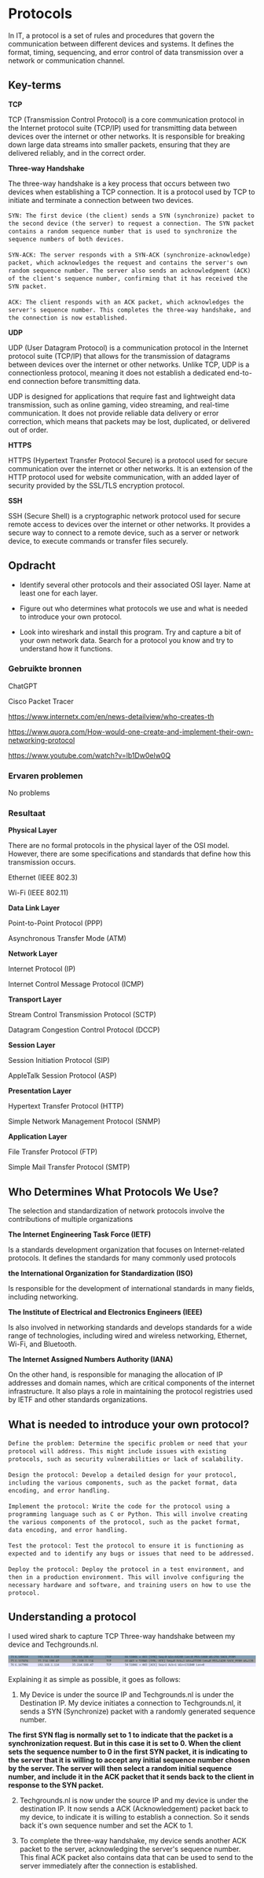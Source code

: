 # Protocols
In IT, a protocol is a set of rules and procedures that govern the communication between different devices and systems. It defines the format, timing, sequencing, and error control of data transmission over a network or communication channel.

## Key-terms
**TCP**

TCP (Transmission Control Protocol) is a core communication protocol in the Internet protocol suite (TCP/IP) used for transmitting data between devices over the internet or other networks. It is responsible for breaking down large data streams into smaller packets, ensuring that they are delivered reliably, and in the correct order.

**Three-way Handshake**

The three-way handshake is a key process that occurs between two devices when establishing a TCP connection. It is a protocol used by TCP to initiate and terminate a connection between two devices.

    SYN: The first device (the client) sends a SYN (synchronize) packet to the second device (the server) to request a connection. The SYN packet contains a random sequence number that is used to synchronize the sequence numbers of both devices.

    SYN-ACK: The server responds with a SYN-ACK (synchronize-acknowledge) packet, which acknowledges the request and contains the server's own random sequence number. The server also sends an acknowledgment (ACK) of the client's sequence number, confirming that it has received the SYN packet.

    ACK: The client responds with an ACK packet, which acknowledges the server's sequence number. This completes the three-way handshake, and the connection is now established.

**UDP**

UDP (User Datagram Protocol) is a communication protocol in the Internet protocol suite (TCP/IP) that allows for the transmission of datagrams between devices over the internet or other networks. Unlike TCP, UDP is a connectionless protocol, meaning it does not establish a dedicated end-to-end connection before transmitting data.

UDP is designed for applications that require fast and lightweight data transmission, such as online gaming, video streaming, and real-time communication. It does not provide reliable data delivery or error correction, which means that packets may be lost, duplicated, or delivered out of order.

**HTTPS**

HTTPS (Hypertext Transfer Protocol Secure) is a protocol used for secure communication over the internet or other networks. It is an extension of the HTTP protocol used for website communication, with an added layer of security provided by the SSL/TLS encryption protocol.

**SSH**

SSH (Secure Shell) is a cryptographic network protocol used for secure remote access to devices over the internet or other networks. It provides a secure way to connect to a remote device, such as a server or network device, to execute commands or transfer files securely.

## Opdracht
- Identify several other protocols and their associated OSI layer. Name at least one for each layer.

- Figure out who determines what protocols we use and what is needed to introduce your own protocol.

- Look into wireshark and install this program. Try and capture a bit of your own network data. Search for a protocol you know and try to understand how it functions.


### Gebruikte bronnen
ChatGPT

Cisco Packet Tracer

https://www.internetx.com/en/news-detailview/who-creates-th

https://www.quora.com/How-would-one-create-and-implement-their-own-networking-protocol

https://www.youtube.com/watch?v=lb1Dw0elw0Q


### Ervaren problemen
No problems 

### Resultaat
**Physical Layer**

There are no formal protocols in the physical layer of the OSI model. However, there are some specifications and standards that define how this transmission occurs.

Ethernet (IEEE 802.3)

Wi-Fi (IEEE 802.11)

**Data Link Layer**

Point-to-Point Protocol (PPP)

Asynchronous Transfer Mode (ATM)

**Network Layer**

Internet Protocol (IP)

Internet Control Message Protocol (ICMP)

**Transport Layer**

Stream Control Transmission Protocol (SCTP)

Datagram Congestion Control Protocol (DCCP)

**Session Layer**

Session Initiation Protocol (SIP)

AppleTalk Session Protocol (ASP)

**Presentation Layer**

Hypertext Transfer Protocol (HTTP)

Simple Network Management Protocol (SNMP)


**Application Layer**

File Transfer Protocol (FTP)

Simple Mail Transfer Protocol (SMTP)


## Who Determines What Protocols We Use?

The selection and standardization of network protocols involve the contributions of multiple organizations

**The Internet Engineering Task Force (IETF)**

Is a standards development organization that focuses on Internet-related protocols. It defines the standards for many commonly used protocols

**the International Organization for Standardization (ISO)**

Is responsible for the development of international standards in many fields, including networking.

**The Institute of Electrical and Electronics Engineers (IEEE)**

Is also involved in networking standards and develops standards for a wide range of technologies, including wired and wireless networking, Ethernet, Wi-Fi, and Bluetooth.

**The Internet Assigned Numbers Authority (IANA)** 

On the other hand, is responsible for managing the allocation of IP addresses and domain names, which are critical components of the internet infrastructure. It also plays a role in maintaining the protocol registries used by IETF and other standards organizations.


## What is needed to introduce your own protocol?



    Define the problem: Determine the specific problem or need that your protocol will address. This might include issues with existing protocols, such as security vulnerabilities or lack of scalability.

    Design the protocol: Develop a detailed design for your protocol, including the various components, such as the packet format, data encoding, and error handling.

    Implement the protocol: Write the code for the protocol using a programming language such as C or Python. This will involve creating the various components of the protocol, such as the packet format, data encoding, and error handling.

    Test the protocol: Test the protocol to ensure it is functioning as expected and to identify any bugs or issues that need to be addressed.

    Deploy the protocol: Deploy the protocol in a test environment, and then in a production environment. This will involve configuring the necessary hardware and software, and training users on how to use the protocol.


## Understanding a protocol

I used wired shark to capture TCP Three-way handshake between my device and Techgrounds.nl. 

![Alt text](../00_includes/Week-2-Network/NTW-03-TCP-Handshake.PNG)

Explaining it as simple as possible, it goes as follows:

1. My Device is under the source IP and Techgrounds.nl is under the Destination IP. My device initiates a connection to Techgrounds.nl, it sends a SYN (Synchronize) packet with a randomly generated sequence number.

**The first SYN flag is normally set to 1 to indicate that the packet is a synchronization request. But in this case it is set to 0. When the client sets the sequence number to 0 in the first SYN packet, it is indicating to the server that it is willing to accept any initial sequence number chosen by the server. The server will then select a random initial sequence number, and include it in the ACK packet that it sends back to the client in response to the SYN packet.**

2. Techgrounds.nl is now under the source IP and my device is under the destination IP. It now sends a ACK (Acknowledgement) packet back to my device, to indicate it is willing to establish a connection. So it sends back it's own sequence number and set the ACK to 1.

3. To complete the three-way handshake, my device sends another ACK packet to the server, acknowledging the server's sequence number. This final ACK packet also contains data that can be used to send to the server immediately after the connection is established.






